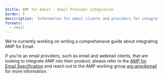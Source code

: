 ```yaml
---
$title: AMP for Email - Email Provider integration
$order: 5
desccription: 'Information for email clients and providers for integrating with AMP.'
formats:
  - email
---
```


We're currently working on writing a comprehensive guide about integrating AMP for Email.

If you're an email providers, such as email and webmail clients, that are looking to integrate AMP into their product,
please refer to the [AMP for Email Specification](/content/amp-dev/documentation/guides-and-tutorials/learn/email-spec/amp-email-format.md?format=email)
and reach out to the AMP working group [wg-amp4email](https://github.com/ampproject/wg-amp4email) for more information.

